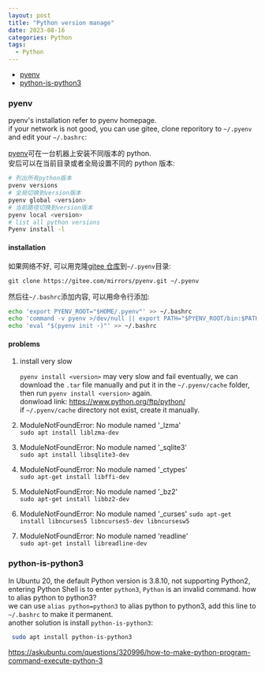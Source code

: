 ```yaml
---
layout: post
title: "Python version manage"
date: 2023-08-16
categories: Python
tags:
  - Python
---
```


- [pyenv](#pyenv)
- [python-is-python3](#python-is-python3)

### pyenv

pyenv's installation refer to pyenv homepage.  
if your network is not good, you can use gitee, clone reporitory to `~/.pyenv` and edit your `~/.bashrc`:

[pyenv](https://github.com/pyenv/pyenv)可在一台机器上安装不同版本的 python.  
安后可以在当前目录或者全局设置不同的 python 版本:

```bash
# 列出所有python版本
pvenv versions
# 全局切换到version版本
pyenv global <version>
# 当前路径切换到version版本
pyenv local <version>
# list all python versions
Pyenv install -l
```

#### installation

如果网络不好, 可以用克隆[gitee 仓库](https://gitee.com/mirrors/pyenv)到`~/.pyenv`目录:

```shell
git clone https://gitee.com/mirrors/pyenv.git ~/.pyenv
```

然后往`~/.bashrc`添加内容, 可以用命令行添加:

```bash
echo 'export PYENV_ROOT="$HOME/.pyenv"' >> ~/.bashrc
echo 'command -v pyenv >/dev/null || export PATH="$PYENV_ROOT/bin:$PATH"' >> ~/.bashrc
echo 'eval "$(pyenv init -)"' >> ~/.bashrc
```

#### problems

1. install very slow

   `pyenv install <version>` may very slow and fail eventually, we can download the `.tar` file manually and put it in the `~/.pyenv/cache` folder, then run `pyenv install <version>` again.  
   donwload link: <https://www.python.org/ftp/python/>  
   if `~/.pyenv/cache` directory not exist, create it manually.

2. ModuleNotFoundError: No module named '\_lzma'  
   `sudo apt install liblzma-dev`
3. ModuleNotFoundError: No module named '\_sqlite3'  
   `sudo apt install libsqlite3-dev`
4. ModuleNotFoundError: No module named '\_ctypes'  
   `sudo apt-get install libffi-dev`
5. ModuleNotFoundError: No module named '\_bz2'  
   `sudo apt-get install libbz2-dev`
6. ModuleNotFoundError: No module named '\_curses'
   `sudo apt-get install libncurses5 libncurses5-dev libncursesw5`
7. ModuleNotFoundError: No module named 'readline'  
   `sudo apt-get install libreadline-dev`

### python-is-python3

In Ubuntu 20, the default Python version is 3.8.10, not supporting Python2, entering Python Shell is to enter `python3`, `Python` is an invalid command. how to alias python to python3?  
we can use `alias python=python3` to alias python to python3, add this line to `~/.bashrc` to make it permanent.  
another solution is install `python-is-python3`:

```bash
 sudo apt install python-is-python3
```

<https://askubuntu.com/questions/320996/how-to-make-python-program-command-execute-python-3>
